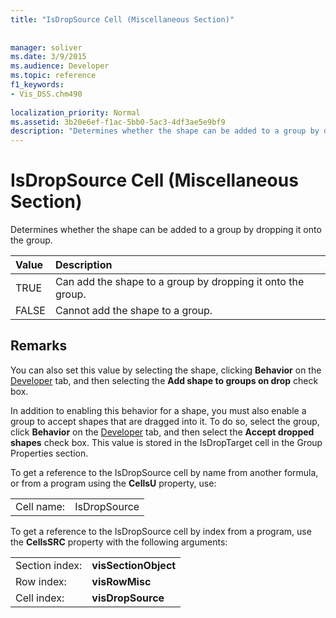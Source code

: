 ```yaml
---
title: "IsDropSource Cell (Miscellaneous Section)"
 
 
manager: soliver
ms.date: 3/9/2015
ms.audience: Developer
ms.topic: reference
f1_keywords:
- Vis_DSS.chm490
 
localization_priority: Normal
ms.assetid: 3b20e6ef-f1ac-5bb0-5ac3-4df3ae5e9bf9
description: "Determines whether the shape can be added to a group by dropping it onto the group."
---
```


# IsDropSource Cell (Miscellaneous Section)

Determines whether the shape can be added to a group by dropping it onto the group.
  
|**Value**|**Description**|
|:-----|:-----|
|TRUE  <br/> |Can add the shape to a group by dropping it onto the group.  <br/> |
|FALSE  <br/> |Cannot add the shape to a group.  <br/> |
   
## Remarks

You can also set this value by selecting the shape, clicking **Behavior** on the [Developer](run-in-developer-mode-display-the-developer-tab.md) tab, and then selecting the **Add shape to groups on drop** check box. 
  
In addition to enabling this behavior for a shape, you must also enable a group to accept shapes that are dragged into it. To do so, select the group, click **Behavior** on the [Developer](run-in-developer-mode-display-the-developer-tab.md) tab, and then select the **Accept dropped shapes** check box. This value is stored in the IsDropTarget cell in the Group Properties section. 
  
To get a reference to the IsDropSource cell by name from another formula, or from a program using the **CellsU** property, use: 
  
|||
|:-----|:-----|
|Cell name:  <br/> |IsDropSource  <br/> |
   
To get a reference to the IsDropSource cell by index from a program, use the **CellsSRC** property with the following arguments: 
  
|||
|:-----|:-----|
|Section index:  <br/> |**visSectionObject** <br/> |
|Row index:  <br/> |**visRowMisc** <br/> |
|Cell index:  <br/> |**visDropSource** <br/> |
   

